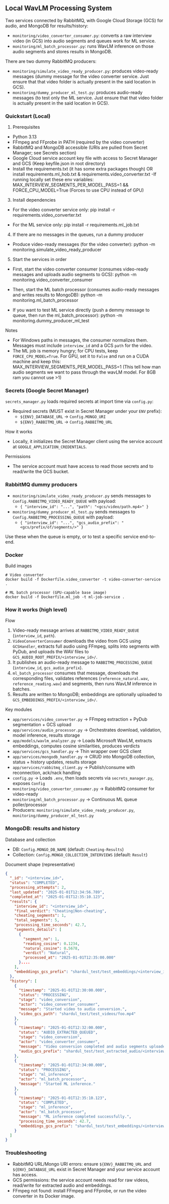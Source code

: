 ## Local WavLM Processing System

Two services connected by RabbitMQ, with Google Cloud Storage (GCS) for audio, and MongoDB for results/history:
- `monitoring/video_converter_consumer.py`: converts a raw interview video (in GCS) into audio segments and queues work for ML service.
- `monitoring/ml_batch_processor.py`: runs WavLM inference on those audio segments and stores results in MongoDB.

There are two dummy RabbitMQ producers:
- `monitoring/simulate_video_ready_producer.py`: produces video-ready messages (dummy message for the video converter service. Just ensure that that video folder is actually present in the said location in GCS).
- `monitoring/dummy_producer_ml_test.py`: produces audio-ready messages (to test only the ML service. Just ensure that that video folder is actually present in the said location in GCS).


### Quickstart (Local)

1) Prerequisites
- Python 3.13
- FFmpeg and FFprobe in PATH (required by the video converter)
- RabbitMQ and MongoDB accessible (URIs are pulled from Secret Manager; see Secrets section)
- Google Cloud service account key file with access to Secret Manager and GCS (Keep keyfile.json in root directory)
- Install the requirements.txt (it has some extra packages though) OR install requirements.ml_hob.txt & requirements.video_converter.txt
-If running locally set these env variables:
MAX_INTERVIEW_SEGMENTS_PER_MODEL_PASS=1 && FORCE_CPU_MODEL=True (Forces to use CPU instead of GPU)


3) Install dependencies
- For the video converter service only:
pip install -r requirements.video_converter.txt

- For the ML service only:
pip install -r requirements.ml_job.txt


4) If there are no messages in the queues, run a dummy producer
- Produce video-ready messages (for the video converter):
python -m monitoring.simulate_video_ready_producer

5) Start the services in order
- First, start the video converter consumer (consumes video-ready messages and uploads audio segments to GCS):
python -m monitoring.video_converter_consumer

- Then, start the ML batch processor (consumes audio-ready messages and writes results to MongoDB):
python -m monitoring.ml_batch_processor

- If you want to test ML service directly (push a demmy message to queue, then run the ml_batch_processor):
python -m monitoring.dummy_producer_ml_test



Notes
- For Windows paths in messages, the consumer normalizes them. Messages must include `interview_id` and a GCS `path` for the video.
- The ML job is memory hungry; for CPU tests, keep `FORCE_CPU_MODEL=True`. For GPU, set it to `False` and run on a CUDA machine and keep this: MAX_INTERVIEW_SEGMENTS_PER_MODEL_PASS=1  (This tell how man audio segments we want to pass through the wavLM model. For 8GB ram you cannot use >1)

### Secrets (Google Secret Manager)

`secrets_manager.py` loads required secrets at import time via `config.py`:
- Required secrets (MUST exist in Secret Manager under your `ENV` prefix):
  - `${ENV}_DATABASE_URL` → `Config.MONGO_URI`
  - `${ENV}_RABBITMQ_URL` → `Config.RABBITMQ_URL`

How it works
- Locally, it initializes the Secret Manager client using the service account at `GOOGLE_APPLICATION_CREDENTIALS`.

Permissions
- The service account must have access to read those secrets and to read/write the GCS bucket.

### RabbitMQ dummy producers

- `monitoring/simulate_video_ready_producer.py` sends messages to `Config.RABBITMQ_VIDEO_READY_QUEUE` with payload:
  - `{ "interview_id": "...", "path": "<gcs/video/path.mp4>" }`
- `monitoring/dummy_producer_ml_test.py` sends messages to `Config.RABBITMQ_PROCESSING_QUEUE` with payload:
  - `{ "interview_id": "...", "gcs_audio_prefix": "<gcs/prefix/of/segments/>" }`

Use these when the queue is empty, or to test a specific service end-to-end.

### Docker

Build images
```
# Video converter
docker build -f Dockerfile.video_converter -t video-converter-service .

# ML batch processor (GPU-capable base image)
docker build -f Dockerfile.ml_job -t ml-job-service .
```
### How it works (high level)

Flow
1) Video-ready message arrives at `RABBITMQ_VIDEO_READY_QUEUE` (`interview_id`, `path`).
2) `VideoConverterConsumer` downloads the video from GCS using `GCSHandler`, extracts full audio using FFmpeg, splits into segments with PyDub, and uploads the WAV files to `GCS_AUDIO_ROOT_PREFIX/<interview_id>/`.
3) It publishes an audio-ready message to `RABBITMQ_PROCESSING_QUEUE` (`interview_id`, `gcs_audio_prefix`).
4) `ml_batch_processor` consumes that message, downloads the corresponding files, validates references (`reference_natural.wav`, `reference_reading.wav`) and segments, then runs WavLM inference in batches.
5) Results are written to MongoDB; embeddings are optionally uploaded to `GCS_EMBEDDINGS_PREFIX/<interview_id>/`.

Key modules
- `app/services/video_converter.py` → FFmpeg extraction + PyDub segmentation + GCS upload
- `app/services/audio_processor.py` → Orchestrates download, validation, model inference, results storage
- `app/models/wavlm_analyzer.py` → Loads Microsoft WavLM, extracts embeddings, computes cosine similarities, produces verdicts
- `app/services/gcs_handler.py` → Thin wrapper over GCS client
- `app/services/mongodb_handler.py` → CRUD into MongoDB collection, status + history updates, results storage
- `app/services/rabbitmq_client.py` → Publish/consume with reconnection, ack/nack handling
- `config.py` → Loads `.env`, then loads secrets via `secrets_manager.py`, exposes `Config`
- `monitoring/video_converter_consumer.py` → RabbitMQ consumer for video-ready
- `monitoring/ml_batch_processor.py` → Continuous ML queue poller/processor
- Producers: `monitoring/simulate_video_ready_producer.py`, `monitoring/dummy_producer_ml_test.py`

### MongoDB: results and history

Database and collection
- DB: `Config.MONGO_DB_NAME` (default: `Cheating-Results`)
- Collection: `Config.MONGO_COLLECTION_INTERVIEWS` (default: `Result`)

Document shape (representative)
```json
{
  "_id": "<interview_id>",
  "status": "COMPLETED",
  "processing_attempts": 2,
  "last_updated": "2025-01-01T12:34:56.789",
  "completed_at": "2025-01-01T12:35:10.123",
  "results": {
    "interview_id": "<interview_id>",
    "final_verdict": "Cheating|Non-cheating",
    "cheating_segments": 1,
    "total_segments": 5,
    "processing_time_seconds": 42.7,
    "segments_details": [
      {
        "segment_no": 1,
        "reading_cosine": 0.1234,
        "natural_cosine": 0.5678,
        "verdict": "Natural",
        "processed_at": "2025-01-01T12:35:00.000"
      }....
    ],
    "embeddings_gcs_prefix": "shardul_test/test_embeddings/<interview_id>/"
  },
  "history": [
    {
      "timestamp": "2025-01-01T12:30:00.000",
      "status": "PROCESSING",
      "stage": "video_conversion",
      "actor": "video_converter_consumer",
      "message": "Started video to audio conversion.",
      "video_gcs_path": "shardul_test/test_videos/foo.mp4"
    },
    {
      "timestamp": "2025-01-01T12:32:00.000",
      "status": "AUDIO_EXTRACTED_QUEUED",
      "stage": "video_conversion",
      "actor": "video_converter_consumer",
      "message": "Video conversion completed and audio segments uploaded.",
      "audio_gcs_prefix": "shardul_test/test_extracted_audio/<interview_id>/"
    },
    {
      "timestamp": "2025-01-01T12:34:00.000",
      "status": "PROCESSING",
      "stage": "ml_inference",
      "actor": "ml_batch_processor",
      "message": "Started ML inference."
    },
    {
      "timestamp": "2025-01-01T12:35:10.123",
      "status": "COMPLETED",
      "stage": "ml_inference",
      "actor": "ml_batch_processor",
      "message": "ML inference completed successfully.",
      "processing_time_seconds": 42.7,
      "embeddings_gcs_prefix": "shardul_test/test_embeddings/<interview_id>/"
    }
  ]
}
```

### Troubleshooting

- RabbitMQ URL/Mongo URI errors: ensure `${ENV}_RABBITMQ_URL` and `${ENV}_DATABASE_URL` exist in Secret Manager and your service account has access.
- GCS permissions: the service account needs read for raw videos, read/write for extracted audio and embeddings.
- FFmpeg not found: install FFmpeg and FFprobe, or run the video converter in its Docker image.
